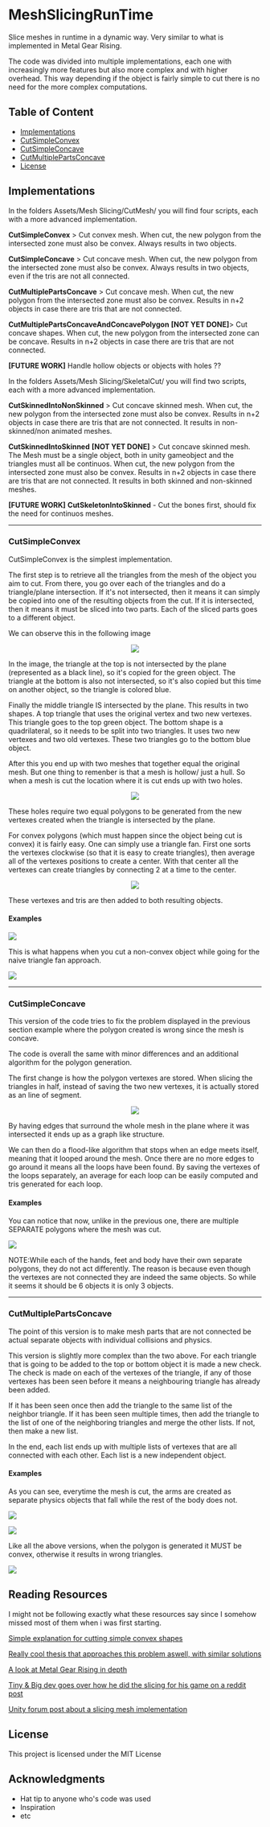 # MeshSlicingRunTime

Slice meshes in runtime in a dynamic way. Very similar to what is implemented in Metal Gear Rising.

The code was divided into multiple implementations, each one with increasingly more features but also more complex and with higher overhead. This way depending if the object is fairly simple to cut there is no need for the more complex computations.

## Table of Content
- [Implementations](#implementations)
- [CutSimpleConvex](#cutsimpleconvex)
- [CutSimpleConcave](#cutsimpleconcave)
- [CutMultiplePartsConcave](#cutmultiplepartsconcave)
- [License](#license)

## Implementations

In the folders Assets/Mesh Slicing/CutMesh/ you will find four scripts, each with a more advanced implementation.

**CutSimpleConvex** > Cut convex mesh. When cut, the new polygon from the intersected zone must also be convex. Always results in two objects.

**CutSimpleConcave** > Cut concave mesh. When cut, the new polygon from the intersected zone must also be convex. Always results in two objects, even if the tris are not all connected.

**CutMultiplePartsConcave** > Cut concave mesh. When cut, the new polygon from the intersected zone must also be convex. Results in n+2 objects in case there are tris that are not connected.

**CutMultiplePartsConcaveAndConcavePolygon** **[NOT YET DONE]**> Cut concave shapes. When cut, the new polygon from the intersected zone can be concave. Results in n+2 objects in case there are tris that are not connected.

**[FUTURE WORK]** Handle hollow objects or objects with holes ??

In the folders Assets/Mesh Slicing/SkeletalCut/ you will find two scripts, each with a more advanced implementation.

**CutSkinnedIntoNonSkinned** > Cut concave skinned mesh. When cut, the new polygon from the intersected zone must also be convex. Results in n+2 objects in case there are tris that are not connected. It results in non-skinned/non animated meshes.

**CutSkinnedIntoSkinned** **[NOT YET DONE]** > Cut concave skinned mesh. The Mesh must be a single object, both in unity gameobject and the triangles must all be continuos. When cut, the new polygon from the intersected zone must also be convex. Results in n+2 objects in case there are tris that are not connected. It results in both skinned and non-skinned meshes.

**[FUTURE WORK]** **CutSkeletonIntoSkinned** - Cut the bones first, should fix the need for continuos meshes.

------------------------------------------------------------------------------------------------------------------------

### CutSimpleConvex

CutSimpleConvex is the simplest implementation.

The first step is to retrieve all the triangles from the mesh of the object you aim to cut.
From there, you go over each of the triangles and do a triangle/plane intersection. If it's not intersected, then it means it can simply be copied into one of the resulting objects from the cut. If it is intersected, then it means it must be sliced into two parts. Each of the sliced parts goes to a different object.

We can observe this in the following image

<p align="center"> 
<img src="http://i.imgur.com/BmGfg67.png">
</p>

In the image, the triangle at the top is not intersected by the plane (represented as a black line), so it's copied 
for the green object. The triangle at the bottom is also not intersected, so it's also copied but this time on another object, so the triangle is colored blue.

Finally the middle triangle IS intersected by the plane. This results in two shapes. A top triangle that uses the original vertex and two new vertexes. This triangle goes to the top green object. The bottom shape is a quadrilateral, so it needs to be split into two triangles. It uses two new vertexes and two old vertexes. These two triangles go to the bottom blue object.

After this you end up with two meshes that together equal the original mesh.
But one thing to remenber is that a mesh is hollow/ just a hull. So when a mesh is cut the location where it is cut ends up with two holes. 

<p align="center"> 
<img src="http://i.imgur.com/GVfGddu.png">
</p>

These holes require two equal polygons to be generated from the new vertexes created when the triangle is intersected by the plane.

For convex polygons (which must happen since the object being cut is convex) it is fairly easy. One can simply use a triangle fan. First one sorts the vertexes clockwise (so that it is easy to create triangles), then average all of the vertexes positions to create a center. With that center all the vertexes can create triangles by connecting 2 at a time to the center.

<p align="center"> 
<img src="http://i.imgur.com/AUO60WA.png">
</p>


These vertexes and tris are then added to both resulting objects.


#### Examples


![](http://i.imgur.com/01veqNg.png)

This is what happens when you cut a non-convex object while going for the naive triangle fan approach.

![](http://i.imgur.com/tafcU7q.png)

------------------------------------------------------------------------------------------------------------------------

### CutSimpleConcave

This version of the code tries to fix the problem displayed in the previous section example where the polygon created is wrong since the mesh is concave. 

The code is overall the same with minor differences and an additional algorithm for the polygon generation.

The first change is how the polygon vertexes are stored. When slicing the triangles in half, instead of saving the two new vertexes, it is actually stored as an line of segment.

<p align="center"> 
<img src="http://i.imgur.com/SRWNDJg.png">
</p>

By having edges that surround the whole mesh in the plane where it was intersected it ends up as a graph like structure.

We can then do a flood-like algorithm that stops when an edge meets itself, meaning that it looped around the mesh. Once there are no more edges to go around it means all the loops have been found. By saving the vertexes of the loops separately, an average for each loop can be easily computed and tris generated for each loop.

#### Examples

You can notice that now, unlike in the previous one, there are multiple SEPARATE polygons where the mesh was cut.

![](http://i.imgur.com/igklB9s.png)

NOTE:While each of the hands, feet and body have their own separate polygons, they do not act differently. The reason is because even though the vertexes are not connected they are indeed the same objects. So while it seems it should be 6 objects it is only 3 objects. 

------------------------------------------------------------------------------------------------------------------------

### CutMultiplePartsConcave

The point of this version is to make mesh parts that are not connected be actual separate objects with individual collisions and physics. 

This version is slightly more complex than the two above. For each triangle that is going to be added to the top or bottom object it is made a new check. The check is made on each of the vertexes of the triangle, if any of those vertexes has been seen before it means a neighbouring triangle has already been added. 

If it has been seen once then add the triangle to the same list of the neighbor triangle. 
If it has been seen multiple times, then add the triangle to the list of one of the neighboring triangles and merge the other lists.
If not, then make a new list. 

In the end, each list ends up with multiple lists of vertexes that are all connected with each other. Each list is a new independent object.

#### Examples

As you can see, everytime the mesh is cut, the arms are created as separate physics objects that fall while the rest of the body does not. 


![](http://i.imgur.com/Yxjn1pC.gif)



![](http://i.imgur.com/AfBQJXt.png)

Like all the above versions, when the polygon is generated it MUST be convex, otherwise it results in wrong triangles.


![](http://i.imgur.com/atJ86tE.png)

## Reading Resources
I might not be following exactly what these resources say since I somehow missed most of them when i was first starting.

[Simple explanation for cutting simple convex shapes](https://gamedevelopment.tutsplus.com/tutorials/how-to-dynamically-slice-a-convex-shape--gamedev-14479 "gamedevelopment.tutsplus")


[Really cool thesis that approaches this problem aswell, with similar solutions](https://github.com/DanniSchou/MeshSplitting/blob/master/Procedural%20Mesh%20Splitting%20-%20by%20Danni%20Schou.pdf "Procedural Mesh Splitting - by Danni Schou")


[A look at Metal Gear Rising in depth](https://simonschreibt.de/gat/metal-gear-rising-slicing/ "Simon Schreibt blog")


[Tiny & Big dev goes over how he did the slicing for his game on a reddit post](https://www.reddit.com/r/gamedev/comments/49vqt5/game_mechanic_dynamic_mesh_cutting_metal_gear/ "Tiny & Big dev")


[Unity forum post about a slicing mesh implementation](https://forum.unity3d.com/threads/real-time-mesh-slicing-demo.357136/ "Unity forum post")



## License

This project is licensed under the MIT License

## Acknowledgments

* Hat tip to anyone who's code was used
* Inspiration
* etc
